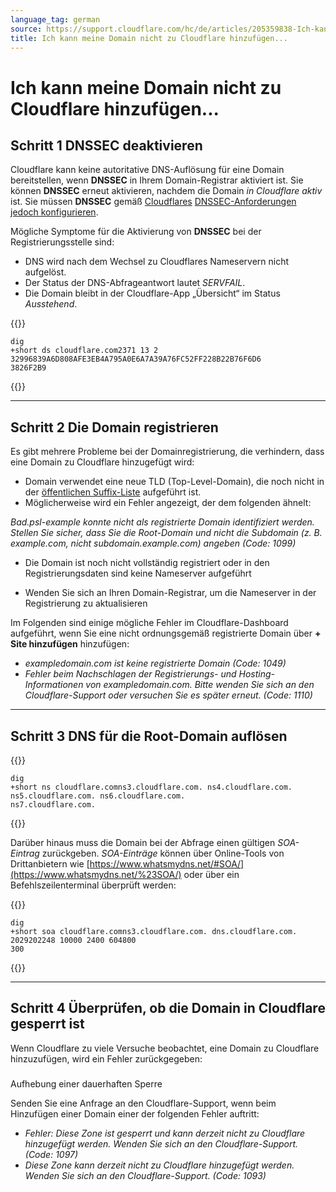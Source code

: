 ```yaml
---
language_tag: german
source: https://support.cloudflare.com/hc/de/articles/205359838-Ich-kann-meine-Domain-nicht-zu-Cloudflare-hinzuf%C3%BCgen-
title: Ich kann meine Domain nicht zu Cloudflare hinzufügen... 
---
```


# Ich kann meine Domain nicht zu Cloudflare hinzufügen... 



## Schritt 1 DNSSEC deaktivieren

Cloudflare kann keine autoritative DNS-Auflösung für eine Domain bereitstellen, wenn **DNSSEC** in Ihrem Domain-Registrar aktiviert ist. Sie können **DNSSEC** erneut aktivieren, nachdem die Domain _in Cloudflare aktiv_ ist. Sie müssen **DNSSEC** gemäß [Cloudflares](https://support.cloudflare.com/hc/en-us/articles/360006660072-Understanding-and-Configuring-DNSSEC-in-Cloudflare-DNS) [DNSSEC](https://support.cloudflare.com/hc/en-us/articles/360006660072-Understanding-and-Configuring-DNSSEC-in-Cloudflare-DNS)[\-Anforderungen jedoch konfigurieren](https://support.cloudflare.com/hc/en-us/articles/360006660072-Understanding-and-Configuring-DNSSEC-in-Cloudflare-DNS).

Mögliche Symptome für die Aktivierung von **DNSSEC** bei der Registrierungsstelle sind:

-   DNS wird nach dem Wechsel zu Cloudflares Nameservern nicht aufgelöst.
-   Der Status der DNS-Abfrageantwort lautet _SERVFAIL_.
-   Die Domain bleibt in der Cloudflare-App „Übersicht“ im Status _Ausstehend_.



{{<raw>}}<pre class="CodeBlock CodeBlock-with-rows CodeBlock-scrolls-horizontally CodeBlock-is-light-in-light-theme CodeBlock--language-txt" language="txt"><code><span class="CodeBlock--rows"><span class="CodeBlock--rows-content"><span class="CodeBlock--row"><span class="CodeBlock--row-indicator"></span><div class="CodeBlock--row-content"><span class="CodeBlock--token-plain">dig +short ds cloudflare.com2371 13 2 32996839A6D808AFE3EB4A795A0E6A7A39A76FC52FF228B22B76F6D6 3826F2B9</span></div></span></span></span></code></pre>{{</raw>}}

___

## Schritt 2 Die Domain registrieren

Es gibt mehrere Probleme bei der Domainregistrierung, die verhindern, dass eine Domain zu Cloudflare hinzugefügt wird:

-   Domain verwendet eine neue TLD (Top-Level-Domain), die noch nicht in der [öffentlichen Suffix-Liste](https://publicsuffix.org/list/) aufgeführt ist.
-   Möglicherweise wird ein Fehler angezeigt, der dem folgenden ähnelt:

_Bad.psl-example konnte nicht als registrierte Domain identifiziert werden. Stellen Sie sicher, dass Sie die Root-Domain und nicht die Subdomain (z. B. example.com, nicht subdomain.example.com) angeben (Code: 1099)_

-   Die Domain ist noch nicht vollständig registriert oder in den Registrierungsdaten sind keine Nameserver aufgeführt

-   Wenden Sie sich an Ihren Domain-Registrar, um die Nameserver in der Registrierung zu aktualisieren

Im Folgenden sind einige mögliche Fehler im Cloudflare-Dashboard aufgeführt, wenn Sie eine nicht ordnungsgemäß registrierte Domain über **\+ Site hinzufügen** hinzufügen:

-   _exampledomain.com ist keine registrierte Domain (Code: 1049)_
-   _Fehler beim Nachschlagen der Registrierungs- und Hosting-Informationen von exampledomain.com. Bitte wenden Sie sich an den Cloudflare-Support oder versuchen Sie es später erneut. (Code: 1110)_

___

## Schritt 3 DNS für die Root-Domain auflösen



{{<raw>}}<pre class="CodeBlock CodeBlock-with-rows CodeBlock-scrolls-horizontally CodeBlock-is-light-in-light-theme CodeBlock--language-txt" language="txt"><code><span class="CodeBlock--rows"><span class="CodeBlock--rows-content"><span class="CodeBlock--row"><span class="CodeBlock--row-indicator"></span><div class="CodeBlock--row-content"><span class="CodeBlock--token-plain">dig +short ns cloudflare.comns3.cloudflare.com. ns4.cloudflare.com. ns5.cloudflare.com. ns6.cloudflare.com. ns7.cloudflare.com.</span></div></span></span></span></code></pre>{{</raw>}}

Darüber hinaus muss die Domain bei der Abfrage einen gültigen _SOA-Eintrag_ zurückgeben. _SOA-Einträge_ können über Online-Tools von Drittanbietern wie [https://www.whatsmydns.net/#SOA/](https://www.whatsmydns.net/%23SOA/) oder über ein Befehlszeilenterminal überprüft werden:


{{<raw>}}<pre class="CodeBlock CodeBlock-with-rows CodeBlock-scrolls-horizontally CodeBlock-is-light-in-light-theme CodeBlock--language-txt" language="txt"><code><span class="CodeBlock--rows"><span class="CodeBlock--rows-content"><span class="CodeBlock--row"><span class="CodeBlock--row-indicator"></span><div class="CodeBlock--row-content"><span class="CodeBlock--token-plain">dig +short soa cloudflare.comns3.cloudflare.com. dns.cloudflare.com. 2029202248 10000 2400 604800 300</span></div></span></span></span></code></pre>{{</raw>}}

___

## Schritt 4 Überprüfen, ob die Domain in Cloudflare gesperrt ist



Wenn Cloudflare zu viele Versuche beobachtet, eine Domain zu Cloudflare hinzuzufügen, wird ein Fehler zurückgegeben:



###   
Aufhebung einer dauerhaften Sperre

Senden Sie eine Anfrage an den Cloudflare-Support, wenn beim Hinzufügen einer Domain einer der folgenden Fehler auftritt:

-   _Fehler: Diese Zone ist gesperrt und kann derzeit nicht zu Cloudflare hinzugefügt werden. Wenden Sie sich an den Cloudflare-Support. (Code: 1097)_
-   _Diese Zone kann derzeit nicht zu Cloudflare hinzugefügt werden. Wenden Sie sich an den Cloudflare-Support. (Code: 1093)_
